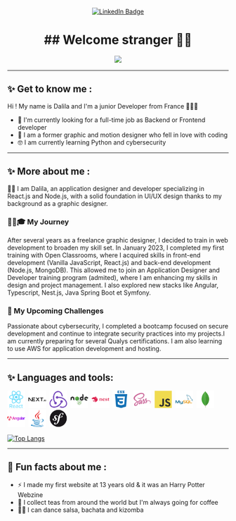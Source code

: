 <!--
**dbslm31/dbslm31** is a ✨ _special_ ✨ repository because its `README.md` (this file) appears on your GitHub profile.

Here are some ideas to get you started:

- 🔭 I’m currently working on ...
- 🌱 I’m currently learning ...
- 👯 I’m looking to collaborate on ...
- 🤔 I’m looking for help with ...
- 💬 Ask me about ...
- 📫 How to reach me: ...
- 😄 Pronouns: ...
- ⚡ Fun fact: ...
-->

<br>
<div id="badges". align="center">
<a href="https://linkedin.com/dalila-benselim">
    <img src="https://img.shields.io/badge/LinkedIn-blue?style=for-the-badge&logo=linkedin&logoColor=white" alt="LinkedIn Badge"/>
  </a>
  </div>
  <div id="txt-intro"  align="center">
<h1>## Welcome stranger 🖖🏽</h1>
</div>


<div id="about-banner" align="center">
<img src="https://i.pinimg.com/originals/aa/12/11/aa12111e7a0d8f69886f6f3adfbf1f0a.gif"/>
</div>

---
## ✨ Get to know me : 

Hi ! My name is Dalila and I'm a junior Developer from France 👩🏽‍💻
- 🔎 I'm currently looking for a full-time job as Backend or Frontend developer 
- 🎨 I am a former graphic and motion designer who fell in love with coding
- 🤓 I am currently learning Python and cybersecurity 

---
## ✨ More about me : 
👋🏽 I am Dalila, an application designer and developer specializing in React.js and Node.js, with a solid foundation in UI/UX design thanks to my background as a graphic designer.

###  👩🏽🎓 My Journey
After several years as a freelance graphic designer, I decided to train in web development to broaden my skill set. In January 2023, I completed my first training with Open Classrooms, where I acquired skills in front-end development (Vanilla JavaScript, React.js) and back-end development (Node.js, MongoDB). This allowed me to join an Application Designer and Developer training program (admited), where I am enhancing my skills in design and project management. I also explored new stacks like Angular, Typescript, Nest.js, Java Spring Boot et Symfony.

### 🚀 My Upcoming Challenges
Passionate about cybersecurity, I completed a bootcamp focused on secure development and continue to integrate security practices into my projects.I am currently preparing for several Qualys certifications. I am also learning to use AWS for application development and hosting.

---
## ✨ Languages and tools: 
<div>
  
  <img src="https://github.com/devicons/devicon/blob/master/icons/react/react-original-wordmark.svg" title="React" alt="React" width="40" height="40"/>&nbsp;
  <img src="https://github.com/devicons/devicon/blob/master/icons/nextjs/nextjs-original-wordmark.svg" title="Next" alt="Next" width="40" height="40"/>&nbsp;
  <img src="https://github.com/devicons/devicon/blob/master/icons/redux/redux-original.svg" title="Redux" alt="Redux " width="40" height="40"/>&nbsp;
  <img src="https://github.com/devicons/devicon/blob/master/icons/nodejs/nodejs-original-wordmark.svg" title="NodeJS" alt="NodeJS" width="40" height="40"/>&nbsp;
  <img src="https://github.com/devicons/devicon/blob/master/icons/nestjs/nestjs-original-wordmark.svg" title="NestJS" alt="NestJS" width="40" height="40"/>&nbsp;
  <img src="https://github.com/devicons/devicon/blob/master/icons/css3/css3-plain-wordmark.svg"  title="CSS3" alt="CSS" width="40" height="40"/>&nbsp;
  <img src="https://github.com/devicons/devicon/blob/master/icons/sass/sass-original.svg" title="sass" alt="sass" width="40" height="40"/>&nbsp;
  <img src="https://github.com/devicons/devicon/blob/master/icons/javascript/javascript-original.svg" title="JavaScript" alt="JavaScript" width="40" height="40"/>&nbsp;
  <img src="https://github.com/devicons/devicon/blob/master/icons/mysql/mysql-original-wordmark.svg" title="MySQL"  alt="MySQL" width="40" height="40"/>&nbsp;
    <img src="https://github.com/devicons/devicon/blob/master/icons/mongodb/mongodb-original.svg" title="MongoDB" alt="MongoDB" width="40" height="40"/>&nbsp;
  <img src="https://github.com/devicons/devicon/blob/master/icons/angular/angular-original-wordmark.svg"  title="Angular" alt="Angular" width="40" height="40"/>&nbsp;
  <img src="https://github.com/devicons/devicon/blob/master/icons/java/java-original.svg"  title="Java Spring Boot" alt="Java" width="40" height="40"/>&nbsp;
  <img src="https://github.com/devicons/devicon/blob/master/icons/symfony/symfony-original.svg"  title="Symfony" alt="Symfony" width="40" height="40"/>&nbsp;

</div>

[![Top Langs](https://github-readme-stats.vercel.app/api/top-langs/?username=dbslm31&layout=compact&theme=vision-friendly-dark)](https://github.com/anuraghazra/github-readme-stats)

---
## 🤪 Fun facts about me : 
- ⚡️ I made my first website at 13 years old & it was an Harry Potter Webzine
- 🧋 I collect teas from around the world but I'm always going for coffee
- 💃🏻 I can dance salsa, bachata and kizomba

  
